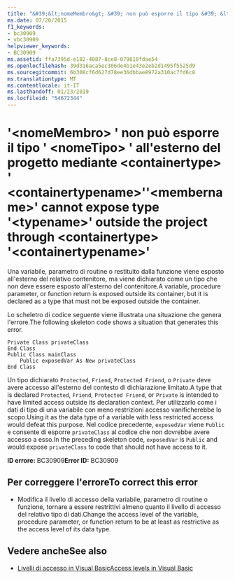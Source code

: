 ```yaml
---
title: "&#39;&lt;nomeMembro&gt; &#39; non può esporre il tipo &#39; &lt;nomeTipo&gt; &#39; all'esterno del progetto mediante &lt;containertype&gt; &#39; &lt;containertypename&gt;&#39;"
ms.date: 07/20/2015
f1_keywords:
- bc30909
- vbc30909
helpviewer_keywords:
- BC30909
ms.assetid: ffa7395d-e182-4087-8ce8-079810fdae54
ms.openlocfilehash: 39d316aca5ec306de4b1e43e2eb2d1495f5525d9
ms.sourcegitcommit: 6b308cf6d627d78ee36dbbae8972a310ac7fd6c8
ms.translationtype: MT
ms.contentlocale: it-IT
ms.lasthandoff: 01/23/2019
ms.locfileid: "54672344"
---
```

# <a name="39ltmembernamegt39-cannot-expose-type-39lttypenamegt39-outside-the-project-through-ltcontainertypegt-39ltcontainertypenamegt39"></a><span data-ttu-id="86bdd-102">&#39;&lt;nomeMembro&gt; &#39; non può esporre il tipo &#39; &lt;nomeTipo&gt; &#39; all'esterno del progetto mediante &lt;containertype&gt; &#39; &lt;containertypename&gt;&#39;</span><span class="sxs-lookup"><span data-stu-id="86bdd-102">&#39;&lt;membername&gt;&#39; cannot expose type &#39;&lt;typename&gt;&#39; outside the project through &lt;containertype&gt; &#39;&lt;containertypename&gt;&#39;</span></span>
<span data-ttu-id="86bdd-103">Una variabile, parametro di routine o restituito dalla funzione viene esposto all'esterno del relativo contenitore, ma viene dichiarato come un tipo che non deve essere esposto all'esterno del contenitore.</span><span class="sxs-lookup"><span data-stu-id="86bdd-103">A variable, procedure parameter, or function return is exposed outside its container, but it is declared as a type that must not be exposed outside the container.</span></span>  
  
 <span data-ttu-id="86bdd-104">Lo scheletro di codice seguente viene illustrata una situazione che genera l'errore.</span><span class="sxs-lookup"><span data-stu-id="86bdd-104">The following skeleton code shows a situation that generates this error.</span></span>  
  
```  
Private Class privateClass  
End Class  
Public Class mainClass  
    Public exposedVar As New privateClass  
End Class  
```  
  
 <span data-ttu-id="86bdd-105">Un tipo dichiarato `Protected`, `Friend`, `Protected Friend`, o `Private` deve avere accesso all'esterno del contesto di dichiarazione limitato.</span><span class="sxs-lookup"><span data-stu-id="86bdd-105">A type that is declared `Protected`, `Friend`, `Protected Friend`, or `Private` is intended to have limited access outside its declaration context.</span></span> <span data-ttu-id="86bdd-106">Per utilizzarlo come i dati di tipo di una variabile con meno restrizioni accesso vanificherebbe lo scopo.</span><span class="sxs-lookup"><span data-stu-id="86bdd-106">Using it as the data type of a variable with less restricted access would defeat this purpose.</span></span> <span data-ttu-id="86bdd-107">Nel codice precedente, `exposedVar` viene `Public` e consente di esporre `privateClass` al codice che non dovrebbe avere accesso a esso.</span><span class="sxs-lookup"><span data-stu-id="86bdd-107">In the preceding skeleton code, `exposedVar` is `Public` and would expose `privateClass` to code that should not have access to it.</span></span>  
  
 <span data-ttu-id="86bdd-108">**ID errore:** BC30909</span><span class="sxs-lookup"><span data-stu-id="86bdd-108">**Error ID:** BC30909</span></span>  
  
## <a name="to-correct-this-error"></a><span data-ttu-id="86bdd-109">Per correggere l'errore</span><span class="sxs-lookup"><span data-stu-id="86bdd-109">To correct this error</span></span>  
  
-   <span data-ttu-id="86bdd-110">Modifica il livello di accesso della variabile, parametro di routine o funzione, tornare a essere restrittivi almeno quanto il livello di accesso del relativo tipo di dati.</span><span class="sxs-lookup"><span data-stu-id="86bdd-110">Change the access level of the variable, procedure parameter, or function return to be at least as restrictive as the access level of its data type.</span></span>  
  
## <a name="see-also"></a><span data-ttu-id="86bdd-111">Vedere anche</span><span class="sxs-lookup"><span data-stu-id="86bdd-111">See also</span></span>
- [<span data-ttu-id="86bdd-112">Livelli di accesso in Visual Basic</span><span class="sxs-lookup"><span data-stu-id="86bdd-112">Access levels in Visual Basic</span></span>](../../../visual-basic/programming-guide/language-features/declared-elements/access-levels.md)
